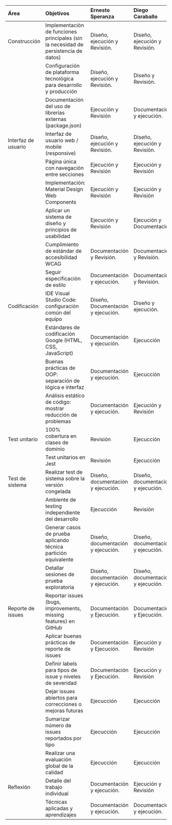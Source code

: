 |Área|Objetivos|Ernesto Speranza|Diego Caraballo|Francisco López|
|:----|:----|:----|:----|:----|
|Construcción|Implementación de funciones principales (sin la necesidad de persistencia de datos)|Diseño, ejecución y Revisión.|Diseño, ejecución y Revisión.|Diseño, ejecución y Revisión.|
| |Configuración de plataforma tecnológica para desarrollo y producción|Diseño, ejecución y Revisión.|Diseño y Revisión.|Diseño y Revisión.|
| |Documentación del uso de librerías externas (package.json)|Ejecución y Revisión|Documentación y ejecución.|Ejecución y Revisión|
|Interfaz de usuario|Interfaz de usuario web / mobile (responsive)|Diseño, ejecución y Revisión.|Diseño, ejecución y Revisión.|Ejecución y Revisión|
| |Página única con navegación entre secciones|Ejecución y Revisión|Ejecución y Revisión|Ejecución y Revisión|
| |Implementación: Material Design Web Components|Ejecución y Revisión|Ejecución y Revisión|Ejecución y Revisión|
| |Aplicar un sistema de diseño y principios de usabilidad|Ejecución y Revisión|Ejecución y Documentación|Ejecución y Revisión|
| |Cumplimiento de estándar de accesibilidad WCAG|Documentación y Revisión.|Documentación y Revisión.|Documentación y Revisión.|
| |Seguir especificación de estilo|Documentación y ejecución.|Documentación y Revisión.|Documentación y Revisión.|
|Codificación|IDE Visual Studio Code: configuración común del equipo|Diseño, Documentación y ejecución.|Diseño y ejecución.|Diseño y ejecución.|
| |Estándares de codificación Google (HTML, CSS, JavaScript)|Documentación y ejecución.|Ejecucción|Ejecucción|
| |Buenas prácticas de OOP: separación de lógica e interfaz|Documentación y ejecución.|Ejecucción|Ejecucción|
| |Análisis estático de código: mostrar reducción de problemas|Documentación y ejecución.|Ejecución y Revisión|Ejecución y Revisión|
|Test unitario|100% cobertura en clases de dominio|Revisión|Ejecucción|Ejecucción y Documentación|
| |Test unitarios en Jest|Revisión|Ejecucción|Ejecucción y Documentación|
|Test de sistema|Realizar test de sistema sobre la versión congelada |Diseño, documentación y ejecución.|Diseño, documentación y ejecución.|Diseño, documentación y ejecución.|
| |Ambiente de testing independiente del desarrollo|Ejecucción|Revisión|Revisión|
| |Generar casos de prueba aplicando técnica partición equivalente|Diseño, documentación y ejecución.|Diseño, documentación y ejecución.|Diseño, documentación y ejecución.|
| |Detallar sesiones de prueba exploratoria|Diseño, documentación y ejecución.|Diseño, documentación y ejecución.|Diseño, documentación y ejecución.|
|Reporte de issues|Reportar issues (bugs, improvements, missing features) en GitHub |Documentación y Ejecución.|Documentación y Ejecución.|Documentación y Ejecución.|
| |Aplicar buenas prácticas de reporte de issues|Documentación y Ejecución.|Ejecución y Revisión|Ejecución y Revisión|
| |Definir labels para tipos de issue y niveles de severidad|Documentación y Ejecución.|Ejecución y Revisión|Ejecución y Revisión|
| |Dejar issues abiertos para correcciones o mejoras futuras|Ejecucción|Ejecucción|Ejecucción|
| |Sumarizar número de issues reportados por tipo|Ejecucción|Ejecucción|Documentación y ejecución.|
| |Realizar una evaluación global de la calidad|Ejecucción|Ejecucción|Documentación y ejecución.|
|Reflexión|Detalle del trabajo individual|Documentación y ejecución.|Ejecución y Revisión|Ejecución y Revisión|
| |Técnicas aplicadas y aprendizajes|Documentación y ejecución.|Documentación y ejecución.|Documentación y ejecución.|
